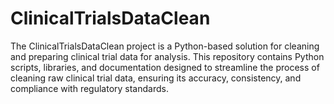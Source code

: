 # ClinicalTrialsDataClean
The ClinicalTrialsDataClean project is a Python-based solution for cleaning and preparing clinical trial data for analysis. This repository contains Python scripts, libraries, and documentation designed to streamline the process of cleaning raw clinical trial data, ensuring its accuracy, consistency, and compliance with regulatory standards.
